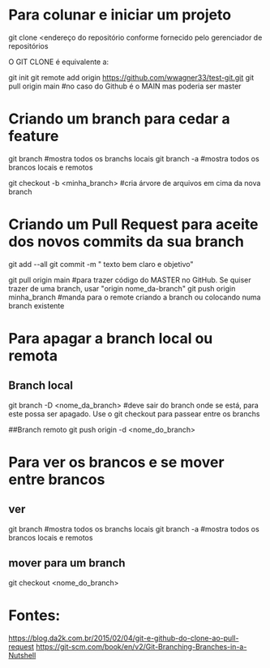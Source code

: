 # Para colunar e iniciar um projeto

git clone <endereço do repositório conforme fornecido pelo gerenciador de repositórios

O GIT CLONE é equivalente a:

git init
git remote add origin <https://github.com/wwagner33/test-git.git>
git pull origin main #no caso do Github é o MAIN mas poderia ser master

# Criando um branch para cedar a feature

git branch  #mostra todos os branchs locais
git branch -a #mostra todos os brancos locais e remotos

git checkout -b <minha_branch> #cria árvore de arquivos em cima da nova branch


# Criando um Pull Request para aceite dos novos commits da sua branch

git add --all
git commit -m " texto bem claro e objetivo"

git pull origin main #para trazer código do  MASTER no GitHub. Se quiser trazer de uma branch, usar "origin nome_da-branch"
git push origin minha_branch #manda para o remote criando a branch ou colocando numa branch existente

# Para apagar a branch local ou remota

## Branch local

git branch -D <nome_da_branch> #deve sair do branch onde se está, para este possa ser apagado. Use o git checkout para passear entre os branchs


##Branch remoto
git push origin -d <nome_do_branch>


# Para ver os brancos e se mover entre brancos

## ver

git branch  #mostra todos os branchs locais
git branch -a #mostra todos os brancos locais e remotos

## mover para um branch
git checkout <nome_do_branch>


# Fontes:

https://blog.da2k.com.br/2015/02/04/git-e-github-do-clone-ao-pull-request
https://git-scm.com/book/en/v2/Git-Branching-Branches-in-a-Nutshell
